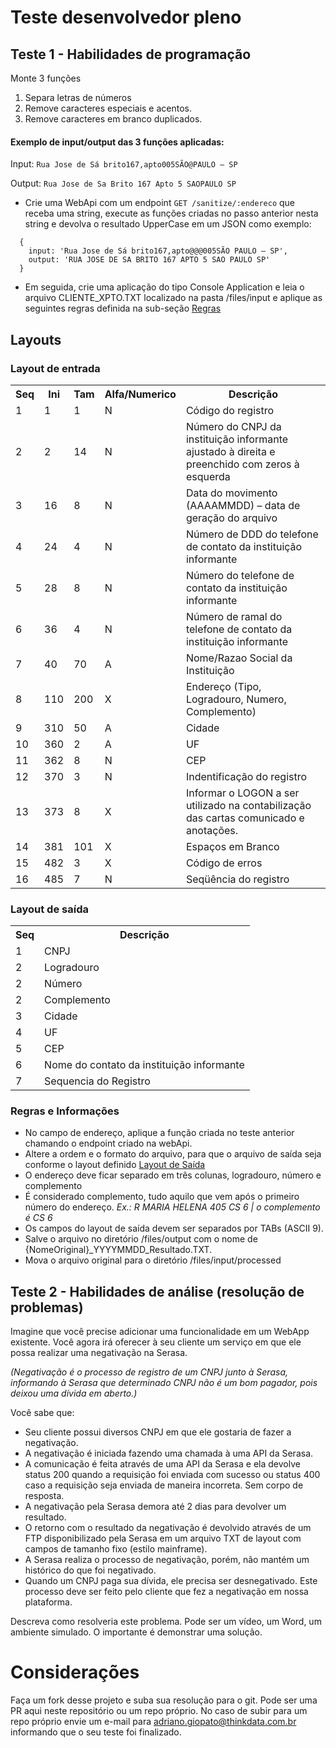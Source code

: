 # Teste desenvolvedor pleno

## Teste 1 - Habilidades de programação  

Monte 3 funções

1. Separa letras de números 
2. Remove caracteres especiais e acentos.
3. Remove caracteres em branco duplicados.

#### Exemplo de input/output das 3 funções aplicadas:

  Input: ```Rua Jose de Sá brito167,apto005SÃO@PAULO – SP```
  
  Output: ```Rua Jose de Sa Brito 167 Apto 5 SAOPAULO SP```
  
-	Crie uma WebApi com um endpoint `GET /sanitize/:endereco` que receba uma string, execute as funções criadas no passo anterior nesta string e devolva o resultado UpperCase em um JSON como exemplo:
```
  {
    input: 'Rua Jose de Sá brito167,apto@@@005SÃO PAULO – SP',
    output: 'RUA JOSE DE SA BRITO 167 APTO 5 SAO PAULO SP'
  }
```
-	Em seguida, crie uma aplicação do tipo Console Application e leia o arquivo CLIENTE_XPTO.TXT localizado na pasta /files/input e aplique as seguintes regras definida na sub-seção [Regras](#regras)

## Layouts
### Layout de entrada
<table>
<tr>	<th>Seq</th>	<th>Ini</th>	<th>Tam</th>	<th>Alfa/Numerico</th>	<th>Descrição</th>
<tr>	<td>1</td>	<td>1</td>	<td>1</td>	<td>N</td>	<td>Código do registro</td>
<tr>	<td>2</td>	<td>2</td>	<td>14</td>	<td>N</td>	<td>Número do CNPJ da instituição informante ajustado à direita e preenchido com zeros à esquerda</td>
<tr>	<td>3</td>	<td>16</td>	<td>8</td>	<td>N</td>	<td>Data do movimento (AAAAMMDD) – data de geração do arquivo </td>
<tr>	<td>4</td>	<td>24</td>	<td>4</td>	<td>N</td>	<td>Número de DDD do telefone de contato da instituição informante </td>
<tr>	<td>5</td>	<td>28</td>	<td>8</td>	<td>N</td>	<td>Número do telefone de contato da instituição informante </td>
<tr>	<td>6</td>	<td>36</td>	<td>4</td>	<td>N</td>	<td>Número de ramal do telefone de contato da instituição informante</td>
<tr>	<td>7</td>	<td>40</td>	<td>70</td>	<td>A</td>	<td>Nome/Razao Social da Instituição</td>
<tr>	<td>8</td>	<td>110</td>	<td>200</td>	<td>X</td>	<td>Endereço (Tipo, Logradouro, Numero, Complemento)</td>
<tr>	<td>9</td>	<td>310</td>	<td>50</td>	<td>A</td>	<td>Cidade</td>
<tr>	<td>10</td>	<td>360</td>	<td>2</td>	<td>A</td>	<td>UF</td>
<tr>	<td>11</td>	<td>362</td>	<td>8</td>	<td>N</td>	<td>CEP</td>
<tr>	<td>12</td>	<td>370</td>	<td>3</td>	<td>N</td>	<td>Indentificação do registro</td>
<tr>	<td>13</td>	<td>373</td>	<td>8</td>	<td>X</td>	<td>Informar o LOGON a ser utilizado na contabilização das cartas comunicado e anotações.</td>
<tr>	<td>14</td>	<td>381</td>	<td>101</td>	<td>X</td>	<td>Espaços em Branco</td>
<tr>	<td>15</td>	<td>482</td>	<td>3</td>	<td>X</td>	<td>Código de erros</td>
<tr>	<td>16</td>	<td>485</td>	<td>7</td>	<td>N</td>	<td>Seqüência do registro</td>
</table>					 


### Layout de saída
<table>		
<tr>	<th>Seq</th>	<th>Descrição</th>
<tr>	<td>1</td>	<td>CNPJ</td>
<tr>	<td>2</td>	<td>Logradouro</td>
<tr>	<td>2</td>	<td>Número</td>
<tr>	<td>2</td>	<td>Complemento</td>
<tr>	<td>3</td>	<td>Cidade</td>
<tr>	<td>4</td>	<td>UF</td>
<tr>	<td>5</td>	<td>CEP</td>
<tr>	<td>6</td>	<td>Nome do contato da instituição informante</td>
<tr>	<td>7</td>	<td>Sequencia do Registro</td>
</table>		 

### Regras e Informações
- No campo de endereço, aplique a função criada no teste anterior chamando o endpoint criado na webApi.
-	Altere a ordem e o formato do arquivo, para que o arquivo de saída seja conforme o layout definido [Layout de Saída](#layout-de-saída)
-	O endereço deve ficar separado em três colunas, logradouro, número e complemento
- É considerado complemento, tudo aquilo que vem após o primeiro número do endereço. *Ex.: R MARIA HELENA 405 CS 6 | o complemento é CS 6* 
-	Os campos do layout de saída devem ser separados por TABs (ASCII 9).
-	Salve o arquivo no diretório /files/output com o nome de {NomeOriginal}_YYYYMMDD_Resultado.TXT.
-	Mova o arquivo original para o diretório /files/input/processed

## Teste 2 - Habilidades de análise (resolução de problemas)

Imagine que você precise adicionar uma funcionalidade em um WebApp existente. Você agora irá oferecer à seu cliente um serviço em que ele possa realizar uma negativação na Serasa.

*(Negativação é o processo de registro de um CNPJ junto à Serasa, informando à Serasa que determinado CNPJ não é um bom pagador, pois deixou uma dívida em aberto.)*

Você sabe que:
- Seu cliente possui diversos CNPJ em que ele gostaria de fazer a negativação.
- A negativação é iniciada fazendo uma chamada à uma API da Serasa.
- A comunicação é feita através de uma API da Serasa e ela devolve status 200 quando a requisição foi enviada com sucesso ou status 400 caso a requisição seja enviada de maneira incorreta. Sem corpo de resposta.
- A negativação pela Serasa demora até 2 dias para devolver um resultado.
- O retorno com o resultado da negativação é devolvido através de um FTP disponibilizado pela Serasa em um arquivo TXT de layout com campos de tamanho fixo (estilo mainframe).
- A Serasa realiza o processo de negativação, porém, não mantém um histórico do que foi negativado.
- Quando um CNPJ paga sua dívida, ele precisa ser desnegativado. Este processo deve ser feito pelo cliente que fez a negativação em nossa plataforma.

Descreva como resolveria este problema. Pode ser um vídeo, um Word, um ambiente simulado. O importante é demonstrar uma solução.

# Considerações

Faça um fork desse projeto e suba sua resolução para o git. Pode ser uma PR aqui neste repositório ou um repo próprio. No caso de subir para um repo próprio envie um e-mail para adriano.giopato@thinkdata.com.br informando que o seu teste foi finalizado.
